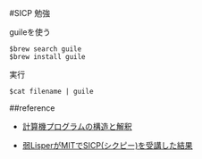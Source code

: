 #SICP 勉強


guileを使う

```
$brew search guile
$brew install guile
```

実行
```
$cat filename | guile
```

##reference
- [計算機プログラムの構造と解釈](http://sicp.iijlab.net/)

- [弱LisperがMITでSICP(シクピー)を受講した結果](http://qiita.com/kaz-yos/items/d1ecd4bfe9989c290e99)

